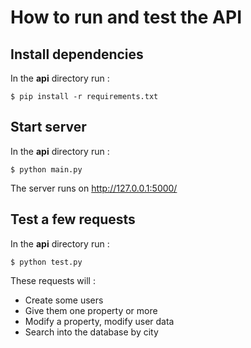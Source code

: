 # How to run and test the API

## Install dependencies

In the **api** directory run :

    $ pip install -r requirements.txt

## Start server

In the **api** directory run :

    $ python main.py

The server runs on http://127.0.0.1:5000/

## Test a few requests

In the **api** directory run :

    $ python test.py

These requests will :

 - Create some users
 - Give them one property or more
 - Modify a property, modify user data
 - Search into the database by city
